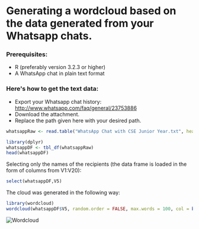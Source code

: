 # Generating a wordcloud based on the data generated from your Whatsapp chats.

### Prerequisites:
- R (preferably version 3.2.3 or higher)
- A WhatsApp chat in plain text format

### Here's how to get the text data:

- Export your Whatsapp chat history: http://www.whatsapp.com/faq/general/23753886
- Download the attachment. 
- Replace the path given here with your desired path.

``` R
whatsappRaw <- read.table("WhatsApp Chat with CSE Junior Year.txt", header=FALSE,fill = TRUE)
```


``` R
library(dplyr)
whatsappDF <- tbl_df(whatsappRaw)
head(whatsappDF) 
```

Selecting only the names of the recipients (the data frame is loaded in the form of columns from V1:V20):
``` R
select(whatsappDF,V5)
```

The cloud was generated in the following way:
``` R
library(wordcloud)
wordcloud(whatsappDF$V5, random.order = FALSE, max.words = 100, col = brewer.pal(7,"Accent"))
```
![Wordcloud](https://github.com/starship9/whatsappR/blob/master/whatsappR/senderCloud.png)
